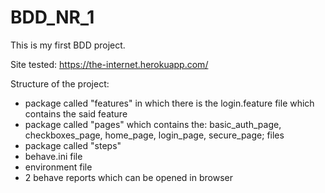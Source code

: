 # BDD_NR_1

This is my first BDD project.

Site tested: https://the-internet.herokuapp.com/

Structure of the project:
- package called "features" in which there is the login.feature file which contains the said feature
- package called "pages" which contains the: basic_auth_page, checkboxes_page, home_page, login_page, secure_page; files
- package called "steps"
- behave.ini file
- environment file
- 2 behave reports which can be opened in browser
